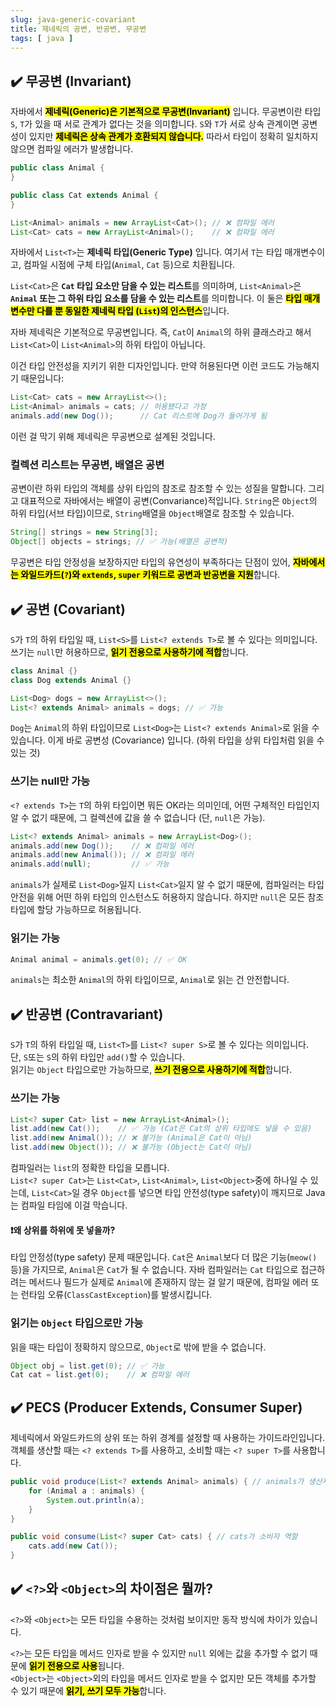 ```yaml
---
slug: java-generic-covariant
title: 제네릭의 공변, 반공변, 무공변
tags: [ java ]
---
```


## ✔️ 무공변 (Invariant)
자바에서 <mark>**제네릭(Generic)은 기본적으로 무공변(Invariant)**</mark> 입니다. 무공변이란 타입 `S`, `T`가 있을 때 서로 관계가 없다는 것을 의미합니다. `S`와 `T`가 서로 상속 관계이면 공변성이 있지만 <mark>**제네릭은 상속 관계가 호환되지 않습니다.**</mark> 따라서 타입이 정확히 일치하지 않으면 컴파일 에러가 발생합니다.
```java
public class Animal {
}

public class Cat extends Animal {
}

List<Animal> animals = new ArrayList<Cat>(); // ❌ 컴파일 에러
List<Cat> cats = new ArrayList<Animal>();    // ❌ 컴파일 에러
```
자바에서 `List<T>`는 **제네릭 타입(Generic Type)** 입니다. 여기서 `T`는 타입 매개변수이고, 컴파일 시점에 구체 타입(`Animal`, `Cat` 등)으로 치환됩니다.

`List<Cat>`은 **`Cat` 타입 요소만 담을 수 있는 리스트**를 의미하며, `List<Animal>`은 **`Animal` 또는 그 하위 타입 요소를 담을 수 있는 리스트**를 의미합니다. 이 둘은 <mark>**타입 매개변수만 다를 뿐 동일한 제네릭 타입 (`List`)의 인스턴스**</mark>입니다.

자바 제네릭은 기본적으로 무공변입니다. 즉, `Cat`이 `Animal`의 하위 클래스라고 해서 `List<Cat>`이 `List<Animal>`의 하위 타입이 아닙니다.

이건 타입 안전성을 지키기 위한 디자인입니다. 만약 허용된다면 이런 코드도 가능해지기 때문입니다:
```java
List<Cat> cats = new ArrayList<>();
List<Animal> animals = cats; // 허용됐다고 가정
animals.add(new Dog());      // Cat 리스트에 Dog가 들어가게 됨
```
이런 걸 막기 위해 제네릭은 무공변으로 설계된 것입니다.

### 컬렉션 리스트는 무공변, 배열은 공변
공변이란 하위 타입의 객체를 상위 타입의 참조로 참조할 수 있는 성질을 말합니다. 그리고 대표적으로 자바에서는 배열이 공변(Convariance)적입니다. `String`은 `Object`의 하위 타입(서브 타입)이므로, `String`배열을 `Object`배열로 참조할 수 있습니다.
```java
String[] strings = new String[3];
Object[] objects = strings; // ✅ 가능(배열은 공변적)
```

무공변은 타입 안정성을 보장하지만 타입의 유연성이 부족하다는 단점이 있어, <mark>**자바에서는 와일드카드(`?`)와 `extends`, `super` 키워드로 공변과 반공변을 지원**</mark>합니다.

## ✔️ 공변 (Covariant)
`S`가 `T`의 하위 타입일 때, `List<S>`를 `List<? extends T>`로 볼 수 있다는 의미입니다.  
쓰기는 `null`만 허용하므로, <mark>**읽기 전용으로 사용하기에 적합**</mark>합니다.
```java
class Animal {}
class Dog extends Animal {}

List<Dog> dogs = new ArrayList<>();
List<? extends Animal> animals = dogs; // ✅ 가능
```
`Dog`는 `Animal`의 하위 타입이므로 `List<Dog>`는 `List<? extends Animal>`로 읽을 수 있습니다.
이게 바로 공변성 (Covariance) 입니다. (하위 타입을 상위 타입처럼 읽을 수 있는 것)

### 쓰기는 null만 가능
`<? extends T>`는 `T`의 하위 타입이면 뭐든 OK라는 의미인데, 어떤 구체적인 타입인지 알 수 없기 때문에, 그 컬렉션에 값을 쓸 수 없습니다 (단, `null`은 가능).
```java
List<? extends Animal> animals = new ArrayList<Dog>();
animals.add(new Dog());    // ❌ 컴파일 에러
animals.add(new Animal()); // ❌ 컴파일 에러
animals.add(null);         // ✅ 가능
```
`animals`가 실제로 `List<Dog>`일지 `List<Cat>`일지 알 수 없기 때문에, 컴파일러는 타입 안전을 위해 어떤 하위 타입의 인스턴스도 허용하지 않습니다.
하지만 `null`은 모든 참조 타입에 할당 가능하므로 허용됩니다.

### 읽기는 가능
```java
Animal animal = animals.get(0); // ✅ OK
```
`animals`는 최소한 `Animal`의 하위 타입이므로, `Animal`로 읽는 건 안전합니다.

## ✔️ 반공변 (Contravariant)
`S`가 `T`의 하위 타입일 때, `List<T>`를 `List<? super S>`로 볼 수 있다는 의미입니다.  
단, `S`또는 `S`의 하위 타입만 `add()`할 수 있습니다.  
읽기는 `Object` 타입으로만 가능하므로, <mark>**쓰기 전용으로 사용하기에 적합**</mark>합니다.

### 쓰기는 가능
```java
List<? super Cat> list = new ArrayList<Animal>();
list.add(new Cat());    // ✅ 가능 (Cat은 Cat의 상위 타입에도 넣을 수 있음)
list.add(new Animal()); // ❌ 불가능 (Animal은 Cat이 아님)
list.add(new Object()); // ❌ 불가능 (Object는 Cat이 아님)
```
컴파일러는 `list`의 정확한 타입을 모릅니다.  
`List<? super Cat>`는 `List<Cat>`, `List<Animal>`, `List<Object>`중에 하나일 수 있는데, `List<Cat>`일 경우 `Object`를 넣으면 타입 안전성(type safety)이 깨지므로 Java는 컴파일 타임에 이걸 막습니다.

#### ❗️왜 상위를 하위에 못 넣을까?
타입 안정성(type safety) 문제 때문입니다. `Cat`은 `Animal`보다 더 많은 기능(`meow()` 등)을 가지므로, `Animal`은 `Cat`가 될 수 없습니다.
자바 컴파일러는 `Cat` 타입으로 접근하려는 메서드나 필드가 실제로 `Animal`에 존재하지 않는 걸 알기 때문에, 컴파일 에러 또는 런타임 오류(`ClassCastException`)를 발생시킵니다.

### 읽기는 `Object` 타입으로만 가능
읽을 때는 타입이 정확하지 않으므로, `Object`로 밖에 받을 수 없습니다.
```java
Object obj = list.get(0); // ✅ 가능
Cat cat = list.get(0);    // ❌ 컴파일 에러
```

## ✔️ PECS (Producer Extends, Consumer Super)
제네릭에서 와일드카드의 상위 또는 하위 경계를 설정할 때 사용하는 가이드라인입니다. 객체를 생산할 때는 `<? extends T>`를 사용하고, 소비할 때는 `<? super T>`를 사용합니다.
```java
public void produce(List<? extends Animal> animals) { // animals가 생산자 역할
    for (Animal a : animals) {
        System.out.println(a);
    }
}

public void consume(List<? super Cat> cats) { // cats가 소비자 역할
    cats.add(new Cat());
}
```

## ✔️ `<?>`와 `<Object>`의 차이점은 뭘까?
`<?>`와 `<Object>`는 모든 타입을 수용하는 것처럼 보이지만 동작 방식에 차이가 있습니다.  

`<?>`는 모든 타입을 메서드 인자로 받을 수 있지만 `null` 외에는 값을 추가할 수 없기 때문에 <mark>**읽기 전용으로 사용**</mark>됩니다.  
`<Object>`는 `<Object>`외의 타입을 메서드 인자로 받을 수 없지만 모든 객체를 추가할 수 있기 때문에 <mark>**읽기, 쓰기 모두 가능**</mark>합니다.